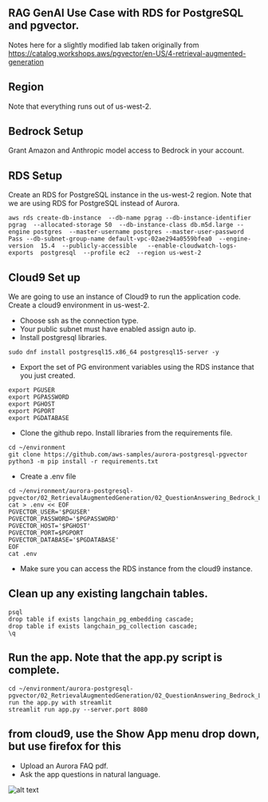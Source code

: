 ## RAG GenAI Use Case with RDS for PostgreSQL and pgvector. 
Notes here for a slightly modified lab taken originally from https://catalog.workshops.aws/pgvector/en-US/4-retrieval-augmented-generation

## Region
Note that everything runs out of us-west-2.

## Bedrock Setup
Grant Amazon and Anthropic model access to Bedrock in your account. 

## RDS Setup
Create an RDS for PostgreSQL instance in the us-west-2 region. Note that we are using RDS for PostgreSQL instead of Aurora.
```
aws rds create-db-instance  --db-name pgrag --db-instance-identifier pgrag  --allocated-storage 50  --db-instance-class db.m5d.large --engine postgres  --master-username postgres --master-user-password Pass --db-subnet-group-name default-vpc-02ae294a0559bfea0  --engine-version  15.4  --publicly-accessible   --enable-cloudwatch-logs-exports  postgresql  --profile ec2  --region us-west-2
```

## Cloud9 Set up
We are going to use an instance of Cloud9 to run the application code. Create a cloud9 environment in us-west-2. 
- Choose ssh as the connection type.
- Your public subnet must have enabled assign auto ip.
- Install postgresql libraries.
```
sudo dnf install postgresql15.x86_64 postgresql15-server -y
```
- Export the set of PG environment variables using the RDS instance that you just created. 
```
export PGUSER
export PGPASSWORD
export PGHOST
export PGPORT
export PGDATABASE
```
- Clone the github repo. Install libraries from the requirements file.
```
cd ~/environment
git clone https://github.com/aws-samples/aurora-postgresql-pgvector
python3 -m pip install -r requirements.txt
```
- Create a .env file
```
cd ~/environment/aurora-postgresql-pgvector/02_RetrievalAugmentedGeneration/02_QuestionAnswering_Bedrock_LLMs
cat > .env << EOF
PGVECTOR_USER='$PGUSER'
PGVECTOR_PASSWORD='$PGPASSWORD'
PGVECTOR_HOST='$PGHOST'
PGVECTOR_PORT=$PGPORT
PGVECTOR_DATABASE='$PGDATABASE'
EOF
cat .env
```
- Make sure you can access the RDS instance from the cloud9 instance.
## Clean up any existing langchain tables.
```
psql
drop table if exists langchain_pg_embedding cascade;
drop table if exists langchain_pg_collection cascade;
\q
```
## Run the app. Note that the app.py script is complete.
```
cd ~/environment/aurora-postgresql-pgvector/02_RetrievalAugmentedGeneration/02_QuestionAnswering_Bedrock_LLMs
run the app.py with streamlit
streamlit run app.py --server.port 8080
```
## from cloud9, use the Show App menu drop down, but use firefox for this
- Upload an Aurora FAQ pdf.
- Ask the app questions in natural language.


![alt text](https://static.us-east-1.prod.workshops.aws/public/baa20ca5-b5e4-434d-9590-9a692e7127ba/static/Retrieval_Augmented_Generation/RAG_APG.png)


